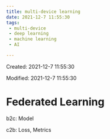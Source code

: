 ```yaml
---
title: multi-device learning
date: 2021-12-7 11:55:30
tags:
 - multi-device
 - deep learning
 - machine learning
 - AI

---
```


Created: 2021-12-7 11:55:30

Modified: 2021-12-7 11:55:30

<!--more-->

# Federated Learning

b2c: Model

c2b: Loss, Metrics

 